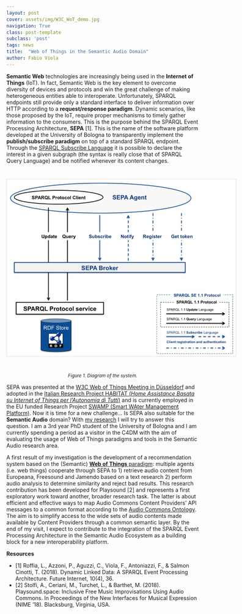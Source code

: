 ```yaml
---
layout: post
cover: assets/img/W3C_WoT_demo.jpg
navigation: True
class: post-template
subclass: 'post'
tags: news
title:  "Web of Things in the Semantic Audio Domain"
author: Fabio Viola
---
```


**Semantic Web** technologies are increasingly being used in the **Internet of Things** (IoT). In fact, Semantic Web is the key element to overcome diversity of devices and protocols and win the great challenge of making heterogeneous entities able to interoperate. Unfortunately, SPARQL endpoints still provide only a standard interface to deliver information over HTTP according to a **request/response paradigm**. Dynamic scenarios, like those proposed by the IoT, require proper mechanisms to timely gather information to the consumers. This is the purpose behind the SPARQL Event Processing Architecture, **SEPA** [1]. This is the name of the software platform developed at the University of Bologna to transparently implement the **publish/subscribe paradigm** on top of a standard SPARQL endpoint. Through the [SPARQL Subscribe Language](http://wot.arces.unibo.it/TR/sparql11-subscribe.html) it is possible to declare the interest in a given subgraph (the syntax is really close that of SPARQL Query Language) and be notified whenever its content changes.

<a href="/assets/img/sepa.png" target="blank"><img style="margin:auto;margin-bottom:25px;margin-top:25px;max-width:600px; border:1px solid #DEDEDE" class="img-responsive" src="/assets/img/sepa.png" alt="Diagram of the system.">
</a>

<p style="text-align:center; padding-top:0; font-size:85%"><em>Figure 1. Diagram of the system.</em></p>

SEPA was presented at the [W3C Web of Things Meeting in Düsseldorf](https://www.wespeakiot.com/w3c-meeting-dusseldorf-another-step-towards-iot-standardization/) and adopted in the [Italian Research Project HABITAT (*Home Assistance Basata su Internet of Things per l’Autonomia di Tutti*)](http://www.habitatproject.info/) and is currently employed in the EU funded Research Project [SWAMP (Smart WAter Management Platform)](http://swamp-project.org/). Now it is time for a new challenge… Is SEPA also suitable for the **Semantic Audio** domain? With [my research](https://www.unibo.it/sitoweb/fabio.viola/) I will try to answer this question. I am a 3rd year PhD student of the University of Bologna and I am currently spending a period as a visitor in the C4DM with the aim of evaluating the usage of Web of Things paradigms and tools in the Semantic Audio research area.

A first result of my investigation is the development of a recommendation system based on the (Semantic) [**Web of Things** paradigm](https://www.w3.org/WoT/): multiple agents (i.e. web things) cooperate through SEPA to 1) retrieve audio content from Europeana, Freesound and Jamendo based on a text research 2) perform audio analysis to determine similarity and reject bad results. This research contribution has been developed for Playsound [2] and represents a first exploratory work toward another, broader research task. The latter is about efficient and effective ways to map Audio Commons Content Providers’ API messages to a common format according to the [Audio Commons Ontology](https://www.audiocommons.org/assets/files/AC-WP2-QMUL-D2.3%20Final%20ontology%20specification.pdf). The aim is to simplify access to the wide sets of audio contents made available by Content Providers through a common semantic layer. By the end of my visit, I expect to contribute to the integration of the SPARQL Event Processing Architecture in the Semantic Audio Ecosystem as a building block for a new interoperability platform.

**Resources**

* [1] Roffia, L., Azzoni, P., Aguzzi, C., Viola, F., Antoniazzi, F., & Salmon Cinotti, T. (2018). Dynamic Linked Data: A SPARQL Event Processing Architecture. Future Internet, 10(4), 36.
* [2] Stolfi, A., Ceriani, M., Turchet, L., & Barthet, M. (2018). Playsound.space: Inclusive Free Music Improvisations Using Audio Commons. In Proceedings of the New Interfaces for Musical Expression (NIME ’18). Blacksburg, Virginia, USA.
